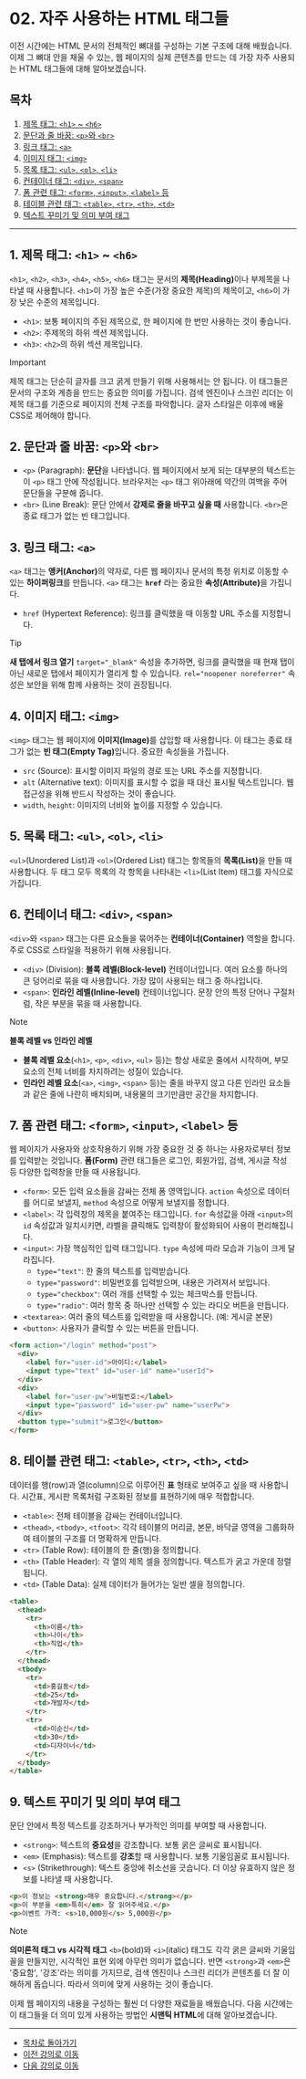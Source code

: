 # 02. 자주 사용하는 HTML 태그들

이전 시간에는 HTML 문서의 전체적인 뼈대를 구성하는 기본 구조에 대해 배웠습니다. 이제 그 뼈대 안을 채울 수 있는, 웹 페이지의 실제 콘텐츠를 만드는 데 가장 자주 사용되는 HTML 태그들에 대해 알아보겠습니다.

## 목차

1. [제목 태그: `<h1>` ~ `<h6>`](#1-제목-태그-h1--h6)
2. [문단과 줄 바꿈: `<p>`와 `<br>`](#2-문단과-줄-바꿈-p와-br)
3. [링크 태그: `<a>`](#3-링크-태그-a)
4. [이미지 태그: `<img>`](#4-이미지-태그-img)
5. [목록 태그: `<ul>`, `<ol>`, `<li>`](#5-목록-태그-ul-ol-li)
6. [컨테이너 태그: `<div>`, `<span>`](#6-컨테이너-태그-div-span)
7. [폼 관련 태그: `<form>`, `<input>`, `<label>` 등](#7-폼-관련-태그-form-input-label-등)
8. [테이블 관련 태그: `<table>`, `<tr>`, `<th>`, `<td>`](#8-테이블-관련-태그-table-tr-th-td)
9. [텍스트 꾸미기 및 의미 부여 태그](#9-텍스트-꾸미기-및-의미-부여-태그)

---

## 1. 제목 태그: `<h1>` ~ `<h6>`

`<h1>`, `<h2>`, `<h3>`, `<h4>`, `<h5>`, `<h6>` 태그는 문서의 <strong>제목(Heading)</strong>이나 부제목을 나타낼 때 사용합니다. `<h1>`이 가장 높은 수준(가장 중요한 제목)의 제목이고, `<h6>`이 가장 낮은 수준의 제목입니다.

*   `<h1>`: 보통 페이지의 주된 제목으로, 한 페이지에 한 번만 사용하는 것이 좋습니다.
*   `<h2>`: 주제목의 하위 섹션 제목입니다.
*   `<h3>`: `<h2>`의 하위 섹션 제목입니다.

> [!IMPORTANT]
> 제목 태그는 단순히 글자를 크고 굵게 만들기 위해 사용해서는 안 됩니다. 이 태그들은 문서의 구조와 계층을 만드는 중요한 의미를 가집니다. 검색 엔진이나 스크린 리더는 이 제목 태그를 기준으로 페이지의 전체 구조를 파악합니다. 글자 스타일은 이후에 배울 CSS로 제어해야 합니다.

## 2. 문단과 줄 바꿈: `<p>`와 `<br>`

*   `<p>` (Paragraph): **문단**을 나타냅니다. 웹 페이지에서 보게 되는 대부분의 텍스트는 이 `<p>` 태그 안에 작성됩니다. 브라우저는 `<p>` 태그 위아래에 약간의 여백을 주어 문단들을 구분해 줍니다.
*   `<br>` (Line Break): 문단 안에서 **강제로 줄을 바꾸고 싶을 때** 사용합니다. `<br>`은 종료 태그가 없는 빈 태그입니다.

## 3. 링크 태그: `<a>`

`<a>` 태그는 <strong>앵커(Anchor)</strong>의 약자로, 다른 웹 페이지나 문서의 특정 위치로 이동할 수 있는 <strong>하이퍼링크</strong>를 만듭니다. `<a>` 태그는 <strong>`href`</strong> 라는 중요한 <strong>속성(Attribute)</strong>을 가집니다.

*   `href` (Hypertext Reference): 링크를 클릭했을 때 이동할 URL 주소를 지정합니다.

> [!TIP]
> **새 탭에서 링크 열기**
> `target="_blank"` 속성을 추가하면, 링크를 클릭했을 때 현재 탭이 아닌 새로운 탭에서 페이지가 열리게 할 수 있습니다. `rel="noopener noreferrer"` 속성은 보안을 위해 함께 사용하는 것이 권장됩니다.

## 4. 이미지 태그: `<img>`

`<img>` 태그는 웹 페이지에 <strong>이미지(Image)</strong>를 삽입할 때 사용합니다. 이 태그는 종료 태그가 없는 <strong>빈 태그(Empty Tag)</strong>입니다. 중요한 속성들을 가집니다.

*   `src` (Source): 표시할 이미지 파일의 경로 또는 URL 주소를 지정합니다.
*   `alt` (Alternative text): 이미지를 표시할 수 없을 때 대신 표시될 텍스트입니다. 웹 접근성을 위해 반드시 작성하는 것이 좋습니다.
*   `width`, `height`: 이미지의 너비와 높이를 지정할 수 있습니다.

## 5. 목록 태그: `<ul>`, `<ol>`, `<li>`

`<ul>`(Unordered List)과 `<ol>`(Ordered List) 태그는 항목들의 <strong>목록(List)</strong>을 만들 때 사용합니다. 두 태그 모두 목록의 각 항목을 나타내는 `<li>`(List Item) 태그를 자식으로 가집니다.

## 6. 컨테이너 태그: `<div>`, `<span>`

`<div>`와 `<span>` 태그는 다른 요소들을 묶어주는 **컨테이너(Container)** 역할을 합니다. 주로 CSS로 스타일을 적용하기 위해 사용됩니다.

*   `<div>` (Division): **블록 레벨(Block-level)** 컨테이너입니다. 여러 요소를 하나의 큰 덩어리로 묶을 때 사용합니다. 가장 많이 사용되는 태그 중 하나입니다.
*   `<span>`: **인라인 레벨(Inline-level)** 컨테이너입니다. 문장 안의 특정 단어나 구절처럼, 작은 부분을 묶을 때 사용합니다.

> [!NOTE]
> **블록 레벨 vs 인라인 레벨**
> - **블록 레벨 요소**(`<h1>`, `<p>`, `<div>`, `<ul>` 등)는 항상 새로운 줄에서 시작하며, 부모 요소의 전체 너비를 차지하려는 성질이 있습니다.
> - **인라인 레벨 요소**(`<a>`, `<img>`, `<span>` 등)는 줄을 바꾸지 않고 다른 인라인 요소들과 같은 줄에 나란히 배치되며, 내용물의 크기만큼만 공간을 차지합니다.

## 7. 폼 관련 태그: `<form>`, `<input>`, `<label>` 등

웹 페이지가 사용자와 상호작용하기 위해 가장 중요한 것 중 하나는 사용자로부터 정보를 입력받는 것입니다. **폼(Form)** 관련 태그들은 로그인, 회원가입, 검색, 게시글 작성 등 다양한 입력창을 만들 때 사용됩니다.

*   `<form>`: 모든 입력 요소들을 감싸는 전체 폼 영역입니다. `action` 속성으로 데이터를 어디로 보낼지, `method` 속성으로 어떻게 보낼지를 정합니다.
*   `<label>`: 각 입력창의 제목을 붙여주는 태그입니다. `for` 속성값을 아래 `<input>`의 `id` 속성값과 일치시키면, 라벨을 클릭해도 입력창이 활성화되어 사용이 편리해집니다.
*   `<input>`: 가장 핵심적인 입력 태그입니다. `type` 속성에 따라 모습과 기능이 크게 달라집니다.
    *   `type="text"`: 한 줄의 텍스트를 입력받습니다.
    *   `type="password"`: 비밀번호를 입력받으며, 내용은 가려져서 보입니다.
    *   `type="checkbox"`: 여러 개를 선택할 수 있는 체크박스를 만듭니다.
    *   `type="radio"`: 여러 항목 중 하나만 선택할 수 있는 라디오 버튼을 만듭니다.
*   `<textarea>`: 여러 줄의 텍스트를 입력받을 때 사용합니다. (예: 게시글 본문)
*   `<button>`: 사용자가 클릭할 수 있는 버튼을 만듭니다.

```html
<form action="/login" method="post">
  <div>
    <label for="user-id">아이디:</label>
    <input type="text" id="user-id" name="userId">
  </div>
  <div>
    <label for="user-pw">비밀번호:</label>
    <input type="password" id="user-pw" name="userPw">
  </div>
  <button type="submit">로그인</button>
</form>
```

## 8. 테이블 관련 태그: `<table>`, `<tr>`, `<th>`, `<td>`

데이터를 행(row)과 열(column)으로 이루어진 **표** 형태로 보여주고 싶을 때 사용합니다. 시간표, 게시판 목록처럼 구조화된 정보를 표현하기에 매우 적합합니다.

*   `<table>`: 전체 테이블을 감싸는 컨테이너입니다.
*   `<thead>`, `<tbody>`, `<tfoot>`: 각각 테이블의 머리글, 본문, 바닥글 영역을 그룹화하여 테이블의 구조를 더 명확하게 만듭니다.
*   `<tr>` (Table Row): 테이블의 한 줄(행)을 정의합니다.
*   `<th>` (Table Header): 각 열의 제목 셀을 정의합니다. 텍스트가 굵고 가운데 정렬됩니다.
*   `<td>` (Table Data): 실제 데이터가 들어가는 일반 셀을 정의합니다.

```html
<table>
  <thead>
    <tr>
      <th>이름</th>
      <th>나이</th>
      <th>직업</th>
    </tr>
  </thead>
  <tbody>
    <tr>
      <td>홍길동</td>
      <td>25</td>
      <td>개발자</td>
    </tr>
    <tr>
      <td>이순신</td>
      <td>30</td>
      <td>디자이너</td>
    </tr>
  </tbody>
</table>
```

## 9. 텍스트 꾸미기 및 의미 부여 태그

문단 안에서 특정 텍스트를 강조하거나 부가적인 의미를 부여할 때 사용합니다.

*   `<strong>`: 텍스트의 **중요성**을 강조합니다. 보통 굵은 글씨로 표시됩니다.
*   `<em>` (Emphasis): 텍스트를 **강조**할 때 사용합니다. 보통 기울임꼴로 표시됩니다.
*   `<s>` (Strikethrough): 텍스트 중앙에 취소선을 긋습니다. 더 이상 유효하지 않은 정보를 나타낼 때 사용합니다.

```html
<p>이 정보는 <strong>매우 중요합니다.</strong></p>
<p>이 부분을 <em>특히</em> 잘 읽어주세요.</p>
<p>이벤트 가격: <s>10,000원</s> 5,000원</p>
```

> [!NOTE]
> **의미론적 태그 vs 시각적 태그**
> `<b>`(bold)와 `<i>`(italic) 태그도 각각 굵은 글씨와 기울임꼴을 만들지만, 시각적인 표현 외에 아무런 의미가 없습니다. 반면 `<strong>`과 `<em>`은 '중요함', '강조'라는 의미를 가지므로, 검색 엔진이나 스크린 리더가 콘텐츠를 더 잘 이해하게 돕습니다. 따라서 의미에 맞게 사용하는 것이 좋습니다.

이제 웹 페이지의 내용을 구성하는 훨씬 더 다양한 재료들을 배웠습니다. 다음 시간에는 이 태그들을 더 의미 있게 사용하는 방법인 **시맨틱 HTML**에 대해 알아보겠습니다.

---

- [목차로 돌아가기](README.md)
- [이전 강의로 이동](01-What-is-HTML.md)
- [다음 강의로 이동](03-Semantic-HTML.md)
